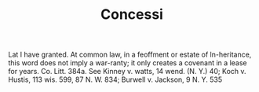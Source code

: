 ---
title: Concessi
letter: C
permalink: "/definitions/bld-concessi.html"
body: Lat I have granted. At common law, in a feoffment or estate of ln-heritance,
  this word does not imply a war-ranty; it only creates a covenant in a lease for
  years. Co. Litt. 384a. See Kinney v. watts, 14 wend. (N. Y.) 40; Koch v. Hustis,
  113 wis. 599, 87 N. W. 834; Burwell v. Jackson, 9 N. Y. 535
published_at: '2018-07-07'
source: Black's Law Dictionary 2nd Ed (1910)
layout: post
---